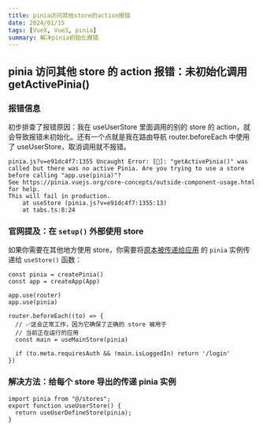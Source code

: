 ```yaml
---
title: pinia访问其他store的action报错
date: 2024/01/15
tags: [VueX, Vue3, pinia]
summary: 解决pinia初始化报错
---
```


## pinia 访问其他 store 的 action 报错：未初始化调用 getActivePinia()

### 报错信息

初步排查了报错原因：我在 useUserStore 里面调用的别的 store 的 action，就会导致报错未初始化。还有一个点就是我在路由导航 router.beforeEach 中使用了 useUserStore，取消调用就不报错。

```
pinia.js?v=e91dc4f7:1355 Uncaught Error: [🍍]: "getActivePinia()" was called but there was no active Pinia. Are you trying to use a store before calling "app.use(pinia)"?
See https://pinia.vuejs.org/core-concepts/outside-component-usage.html for help.
This will fail in production.
    at useStore (pinia.js?v=e91dc4f7:1355:13)
    at tabs.ts:8:24
```

### 官网提及：在 `setup()` 外部使用 store

如果你需要在其他地方使用 store，你需要将[原本被传递给应用](https://pinia.vuejs.org/zh/ssr/#install-the-plugin) 的 `pinia` 实例传递给 `useStore()` 函数：

```
const pinia = createPinia()
const app = createApp(App)

app.use(router)
app.use(pinia)

router.beforeEach((to) => {
  // ✅这会正常工作，因为它确保了正确的 store 被用于
  // 当前正在运行的应用
  const main = useMainStore(pinia)

  if (to.meta.requiresAuth && !main.isLoggedIn) return '/login'
})
```

### 解决方法：给每个 store 导出的传递 pinia 实例

```
import pinia from "@/stores";
export function useUserStore() {
  return useUserDefineStore(pinia);
}
```

